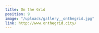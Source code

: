 ```yaml
---
title: On the Grid
position: 9
image: "/uploads/gallery__onthegrid.jpg"
link: http://www.onthegrid.city/
---
```


